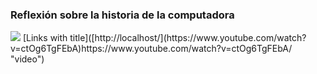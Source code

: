 ### Reflexión sobre la historia de la computadora
<img src="imágenes/T1.1 P3.webp">
[Links with title]([http://localhost/](https://www.youtube.com/watch?v=ctOg6TgFEbA)https://www.youtube.com/watch?v=ctOg6TgFEbA/ "video")
